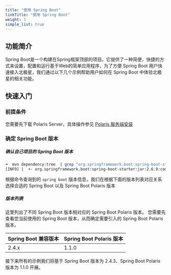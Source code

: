 ```yaml
---
title: "使用 Spring Boot"
linkTitle: "使用 Spring Boot"
weight: 3
simple_list: true
---
```



## 功能简介

Spring Boot是一个构建在Spring框架顶部的项目。它提供了一种简便，快捷的方式来设置，配置和运行基于Web的简单应用程序，为了方便 Spring Boot 用户快速接入北极星，我们通过以下几个示例帮助用户如何在 Spring Boot 中体验北极星的相关功能。

## 快速入门

### 前提条件

您需要先下载 Polaris Server，具体操作参见 [Polaris 服务端安装](/docs/快速入门/安装服务端/安装单机版)

### 确定 Spring Boot 版本

##### 确认自己项目的 Spring Boot 版本

```bash
➜  mvn dependency:tree  | grep "org.springframework.boot:spring-boot-starter:jar"
[INFO] |  +- org.springframework.boot:spring-boot-starter:jar:2.6.9:compile
```

根据命令查询到的 `spring boot` 版本信息，我们在根据下面的版本列表对应关系选择合适的 Spring Boot 以及 Spring Boot Polaris 版本

##### 版本列表

这里列出了不同 Spring Boot 版本相对应的 Spring Boot Polaris 版本。
您需要先查看您当前使用的 Spring Boot 版本，从而确定需要引入的 Spring Boot Polaris 版本。


| Spring Boot 兼容版本 | Spring Boot Polaris 版本 |
| -------------------- | ------------------------ |
| 2.4.x                | 1.1.0                    |


接下来所有的示例我们将基于 Spring Boot 版本为 2.4.3、Spring Boot Polaris 版本为 1.1.0 开展。

